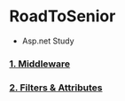 # RoadToSenior
  - Asp.net Study

### [1. Middleware](./Doc/Middleware.md)
### [2. Filters & Attributes](./Doc/FiltersAndAttributes.md)